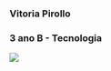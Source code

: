 ### **Vitoria Pirollo**
### 3 ano B - Tecnologia
![](https://github.com/vitoriapirollo/vitoriapirollo/assets/170112887/c5062a27-9c15-4a2d-9baf-d7b1a99bca85)

<!--
**vitoriapirollo/vitoriapirollo** is a ✨ _special_ ✨ repository because its `README.md` (this file) appears on your GitHub profile.

Here are some ideas to get you started:

- 🔭 I’m currently working on ...
- 🌱 I’m currently learning ...
- 👯 I’m looking to collaborate on ...
- 🤔 I’m looking for help with ...
- 💬 Ask me about ...
- 📫 How to reach me: ...
- 😄 Pronouns: ...
- ⚡ Fun fact: ...
-->
